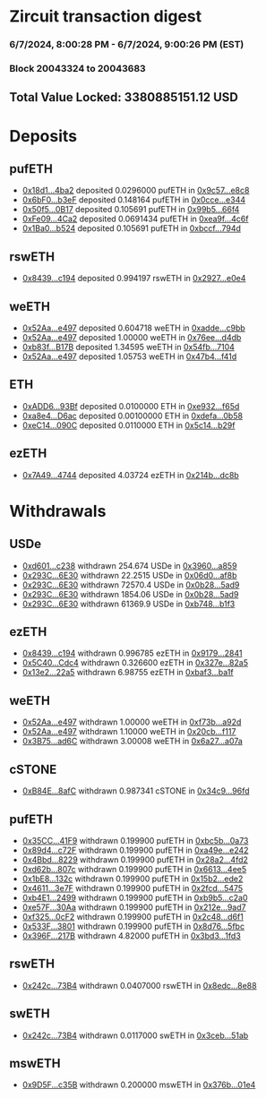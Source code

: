 # Zircuit transaction digest
### 6/7/2024, 8:00:28 PM - 6/7/2024, 9:00:26 PM (EST)
### Block 20043324 to 20043683

## Total Value Locked: 3380885151.12 USD

# Deposits
## pufETH
- [0x18d1...4ba2](https://etherscan.io/address/0x18d1115D32eC45438a7874bB36eB7beef21F4ba2) deposited 0.0296000 pufETH in [0x9c57...e8c8](https://etherscan.io/tx/0x18d1115D32eC45438a7874bB36eB7beef21F4ba2)
- [0x6bF0...b3eF](https://etherscan.io/address/0x6bF01B0b25d9d1eA64ECA521b8014FA78480b3eF) deposited 0.148164 pufETH in [0x0cce...e344](https://etherscan.io/tx/0x6bF01B0b25d9d1eA64ECA521b8014FA78480b3eF)
- [0x50f5...0B17](https://etherscan.io/address/0x50f53fa2B7D472fD8191d07F9bF8A26474330B17) deposited 0.105691 pufETH in [0x99b5...66f4](https://etherscan.io/tx/0x50f53fa2B7D472fD8191d07F9bF8A26474330B17)
- [0xFe09...4Ca2](https://etherscan.io/address/0xFe09f585D6ce8D83c928a3Ffd598b2d3253d4Ca2) deposited 0.0691434 pufETH in [0xea9f...4c6f](https://etherscan.io/tx/0xFe09f585D6ce8D83c928a3Ffd598b2d3253d4Ca2)
- [0x1Ba0...b524](https://etherscan.io/address/0x1Ba0267d41CA51F73c006dF644cabfE70349b524) deposited 0.105691 pufETH in [0xbccf...794d](https://etherscan.io/tx/0x1Ba0267d41CA51F73c006dF644cabfE70349b524)
## rswETH
- [0x8439...c194](https://etherscan.io/address/0x8439a3B6ed9cF3771Ba4b91C2812316a209ec194) deposited 0.994197 rswETH in [0x2927...e0e4](https://etherscan.io/tx/0x8439a3B6ed9cF3771Ba4b91C2812316a209ec194)
## weETH
- [0x52Aa...e497](https://etherscan.io/address/0x52Aa899454998Be5b000Ad077a46Bbe360F4e497) deposited 0.604718 weETH in [0xadde...c9bb](https://etherscan.io/tx/0x52Aa899454998Be5b000Ad077a46Bbe360F4e497)
- [0x52Aa...e497](https://etherscan.io/address/0x52Aa899454998Be5b000Ad077a46Bbe360F4e497) deposited 1.00000 weETH in [0x76ee...d4db](https://etherscan.io/tx/0x52Aa899454998Be5b000Ad077a46Bbe360F4e497)
- [0xb83f...B17B](https://etherscan.io/address/0xb83fA1d4d52E773080BE213Ed77E3ce618e2B17B) deposited 1.34595 weETH in [0x54fb...7104](https://etherscan.io/tx/0xb83fA1d4d52E773080BE213Ed77E3ce618e2B17B)
- [0x52Aa...e497](https://etherscan.io/address/0x52Aa899454998Be5b000Ad077a46Bbe360F4e497) deposited 1.05753 weETH in [0x47b4...f41d](https://etherscan.io/tx/0x52Aa899454998Be5b000Ad077a46Bbe360F4e497)
## ETH
- [0xADD6...93Bf](https://etherscan.io/address/0xADD61E6ffE18a7257b6B103c087945365E5C93Bf) deposited 0.0100000 ETH in [0xe932...f65d](https://etherscan.io/tx/0xADD61E6ffE18a7257b6B103c087945365E5C93Bf)
- [0xa8e4...D6ac](https://etherscan.io/address/0xa8e4C365dF56b80ffcb2B6864342D0Fb897AD6ac) deposited 0.00100000 ETH in [0xdefa...0b58](https://etherscan.io/tx/0xa8e4C365dF56b80ffcb2B6864342D0Fb897AD6ac)
- [0xeC14...090C](https://etherscan.io/address/0xeC1416ED1F469289d668e8956e26014E67A7090C) deposited 0.0110000 ETH in [0x5c14...b29f](https://etherscan.io/tx/0xeC1416ED1F469289d668e8956e26014E67A7090C)
## ezETH
- [0x7A49...4744](https://etherscan.io/address/0x7A493Be5c2ce014cD049Bf178a1ac0Db1B434744) deposited 4.03724 ezETH in [0x214b...dc8b](https://etherscan.io/tx/0x7A493Be5c2ce014cD049Bf178a1ac0Db1B434744)
# Withdrawals
## USDe
- [0xd601...c238](https://etherscan.io/address/0xd6013B0309A058Adbd0A8C727FbABA79f60bc238) withdrawn 254.674 USDe in [0x3960...a859](https://etherscan.io/tx/0xd6013B0309A058Adbd0A8C727FbABA79f60bc238)
- [0x293C...6E30](https://etherscan.io/address/0x293C6937D8D82e05B01335F7B33FBA0c8e256E30) withdrawn 22.2515 USDe in [0x06d0...af8b](https://etherscan.io/tx/0x293C6937D8D82e05B01335F7B33FBA0c8e256E30)
- [0x293C...6E30](https://etherscan.io/address/0x293C6937D8D82e05B01335F7B33FBA0c8e256E30) withdrawn 72570.4 USDe in [0x0b28...5ad9](https://etherscan.io/tx/0x293C6937D8D82e05B01335F7B33FBA0c8e256E30)
- [0x293C...6E30](https://etherscan.io/address/0x293C6937D8D82e05B01335F7B33FBA0c8e256E30) withdrawn 1854.06 USDe in [0x0b28...5ad9](https://etherscan.io/tx/0x293C6937D8D82e05B01335F7B33FBA0c8e256E30)
- [0x293C...6E30](https://etherscan.io/address/0x293C6937D8D82e05B01335F7B33FBA0c8e256E30) withdrawn 61369.9 USDe in [0xb748...b1f3](https://etherscan.io/tx/0x293C6937D8D82e05B01335F7B33FBA0c8e256E30)
## ezETH
- [0x8439...c194](https://etherscan.io/address/0x8439a3B6ed9cF3771Ba4b91C2812316a209ec194) withdrawn 0.996785 ezETH in [0x9179...2841](https://etherscan.io/tx/0x8439a3B6ed9cF3771Ba4b91C2812316a209ec194)
- [0x5C40...Cdc4](https://etherscan.io/address/0x5C4068c5EBda23cB0154B1a816693cE3Fa18Cdc4) withdrawn 0.326600 ezETH in [0x327e...82a5](https://etherscan.io/tx/0x5C4068c5EBda23cB0154B1a816693cE3Fa18Cdc4)
- [0x13e2...22a5](https://etherscan.io/address/0x13e2926facD4e56A8F4412a945EA038F62dE22a5) withdrawn 6.98755 ezETH in [0xbaf3...ba1f](https://etherscan.io/tx/0x13e2926facD4e56A8F4412a945EA038F62dE22a5)
## weETH
- [0x52Aa...e497](https://etherscan.io/address/0x52Aa899454998Be5b000Ad077a46Bbe360F4e497) withdrawn 1.00000 weETH in [0xf73b...a92d](https://etherscan.io/tx/0x52Aa899454998Be5b000Ad077a46Bbe360F4e497)
- [0x52Aa...e497](https://etherscan.io/address/0x52Aa899454998Be5b000Ad077a46Bbe360F4e497) withdrawn 1.10000 weETH in [0x20cb...f117](https://etherscan.io/tx/0x52Aa899454998Be5b000Ad077a46Bbe360F4e497)
- [0x3B75...ad6C](https://etherscan.io/address/0x3B7558b32040628a1D00825e76036C164EC0ad6C) withdrawn 3.00008 weETH in [0x6a27...a07a](https://etherscan.io/tx/0x3B7558b32040628a1D00825e76036C164EC0ad6C)
## cSTONE
- [0xB84E...8afC](https://etherscan.io/address/0xB84E827CEdB57a8770C0D2661a6051f3b9E28afC) withdrawn 0.987341 cSTONE in [0x34c9...96fd](https://etherscan.io/tx/0xB84E827CEdB57a8770C0D2661a6051f3b9E28afC)
## pufETH
- [0x35CC...41F9](https://etherscan.io/address/0x35CCd5cF15e491195e2c2167C1B1234dB11d41F9) withdrawn 0.199900 pufETH in [0xbc5b...0a73](https://etherscan.io/tx/0x35CCd5cF15e491195e2c2167C1B1234dB11d41F9)
- [0x89d4...c72F](https://etherscan.io/address/0x89d4F61CA7e2682252837c724E2db07c09ccc72F) withdrawn 0.199900 pufETH in [0xa49e...e242](https://etherscan.io/tx/0x89d4F61CA7e2682252837c724E2db07c09ccc72F)
- [0x4Bbd...8229](https://etherscan.io/address/0x4BbdDe32b2a387247F94Cf67C6b487696E4e8229) withdrawn 0.199900 pufETH in [0x28a2...4fd2](https://etherscan.io/tx/0x4BbdDe32b2a387247F94Cf67C6b487696E4e8229)
- [0xd62b...807c](https://etherscan.io/address/0xd62b17846E6BDFc17b4250CdeeD2157C4a86807c) withdrawn 0.199900 pufETH in [0x6613...4ee5](https://etherscan.io/tx/0xd62b17846E6BDFc17b4250CdeeD2157C4a86807c)
- [0x1bE8...132c](https://etherscan.io/address/0x1bE8829F28dC60779C5c2BBb44eF9641DE2E132c) withdrawn 0.199900 pufETH in [0x15b2...ede2](https://etherscan.io/tx/0x1bE8829F28dC60779C5c2BBb44eF9641DE2E132c)
- [0x4611...3e7F](https://etherscan.io/address/0x461131f61f33E9976A2b35bdE93eCC1E98003e7F) withdrawn 0.199900 pufETH in [0x2fcd...5475](https://etherscan.io/tx/0x461131f61f33E9976A2b35bdE93eCC1E98003e7F)
- [0xb4E1...2499](https://etherscan.io/address/0xb4E10EF46Ee644A84fB9b57A8fa196CdF2B22499) withdrawn 0.199900 pufETH in [0xb9b5...c2a0](https://etherscan.io/tx/0xb4E10EF46Ee644A84fB9b57A8fa196CdF2B22499)
- [0xe57F...30Aa](https://etherscan.io/address/0xe57F3AdbCFf8B1688d85e8fA8d9Bed54162030Aa) withdrawn 0.199900 pufETH in [0x212e...9ad7](https://etherscan.io/tx/0xe57F3AdbCFf8B1688d85e8fA8d9Bed54162030Aa)
- [0xf325...0cF2](https://etherscan.io/address/0xf325aacD99886F6E76EFAeC718518d665a780cF2) withdrawn 0.199900 pufETH in [0x2c48...d6f1](https://etherscan.io/tx/0xf325aacD99886F6E76EFAeC718518d665a780cF2)
- [0x533F...3801](https://etherscan.io/address/0x533Fd0CCa3Adef828f0B92fDcBADff21eBfb3801) withdrawn 0.199900 pufETH in [0x8d76...5fbc](https://etherscan.io/tx/0x533Fd0CCa3Adef828f0B92fDcBADff21eBfb3801)
- [0x396F...217B](https://etherscan.io/address/0x396F0e55fA33513441d556f84a6eA5c6Fd7d217B) withdrawn 4.82000 pufETH in [0x3bd3...1fd3](https://etherscan.io/tx/0x396F0e55fA33513441d556f84a6eA5c6Fd7d217B)
## rswETH
- [0x242c...73B4](https://etherscan.io/address/0x242c3373303eC4B885f36FCda21E1b49604a73B4) withdrawn 0.0407000 rswETH in [0x8edc...8e88](https://etherscan.io/tx/0x242c3373303eC4B885f36FCda21E1b49604a73B4)
## swETH
- [0x242c...73B4](https://etherscan.io/address/0x242c3373303eC4B885f36FCda21E1b49604a73B4) withdrawn 0.0117000 swETH in [0x3ceb...51ab](https://etherscan.io/tx/0x242c3373303eC4B885f36FCda21E1b49604a73B4)
## mswETH
- [0x9D5F...c35B](https://etherscan.io/address/0x9D5F6842ABe8Ffe123978BB5f31B873046A3c35B) withdrawn 0.200000 mswETH in [0x376b...01e4](https://etherscan.io/tx/0x9D5F6842ABe8Ffe123978BB5f31B873046A3c35B)
